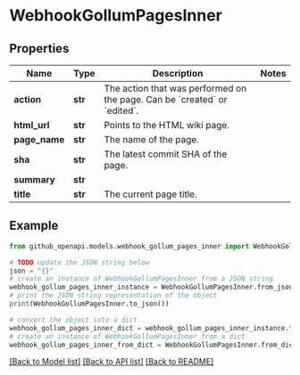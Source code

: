 # WebhookGollumPagesInner


## Properties

Name | Type | Description | Notes
------------ | ------------- | ------------- | -------------
**action** | **str** | The action that was performed on the page. Can be &#x60;created&#x60; or &#x60;edited&#x60;. | 
**html_url** | **str** | Points to the HTML wiki page. | 
**page_name** | **str** | The name of the page. | 
**sha** | **str** | The latest commit SHA of the page. | 
**summary** | **str** |  | 
**title** | **str** | The current page title. | 

## Example

```python
from github_openapi.models.webhook_gollum_pages_inner import WebhookGollumPagesInner

# TODO update the JSON string below
json = "{}"
# create an instance of WebhookGollumPagesInner from a JSON string
webhook_gollum_pages_inner_instance = WebhookGollumPagesInner.from_json(json)
# print the JSON string representation of the object
print(WebhookGollumPagesInner.to_json())

# convert the object into a dict
webhook_gollum_pages_inner_dict = webhook_gollum_pages_inner_instance.to_dict()
# create an instance of WebhookGollumPagesInner from a dict
webhook_gollum_pages_inner_from_dict = WebhookGollumPagesInner.from_dict(webhook_gollum_pages_inner_dict)
```
[[Back to Model list]](../README.md#documentation-for-models) [[Back to API list]](../README.md#documentation-for-api-endpoints) [[Back to README]](../README.md)


